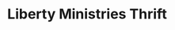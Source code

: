 ---
title: "Liberty Ministries Thrift"
url: /pottstown/liberty-ministries-thrift-east-high-street/
shop: Gebrauchtwaren
---